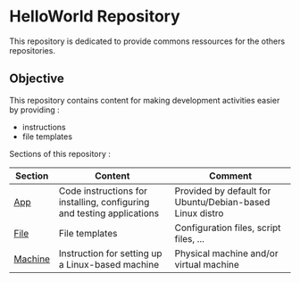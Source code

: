 HelloWorld Repository
==
This repository is dedicated to provide commons ressources for the others repositories. 

Objective
-
This repository contains content for making development activities easier by providing :
* instructions
* file templates  

Sections of this repository :
<table>
    <thead>
        <tr>
            <th>Section</th>
            <th>Content</th>
            <th>Comment</th>
        </tr>
    </thead>
    <tbody>
        <tr>
            <td><a href="https://github.com/babonet13/HelloWorld/tree/master/App">App</a></td>
            <td>Code instructions for installing, configuring and testing applications</td>
            <td>Provided by default for Ubuntu/Debian-based Linux distro</td>
        </tr>
        <tr>
            <td><a href="https://github.com/babonet13/HelloWorld/tree/master/File">File</a></td>
            <td>File templates</td>
            <td>Configuration files, script files, ...</td>
        </tr>
        <tr>
            <td><a href="https://github.com/babonet13/HelloWorld/tree/master/Machine">Machine</a></td>
            <td>Instruction for setting up a Linux-based machine</td>
            <td>Physical machine and/or virtual machine</td>
        </tr>
    </tbody>
</table>
